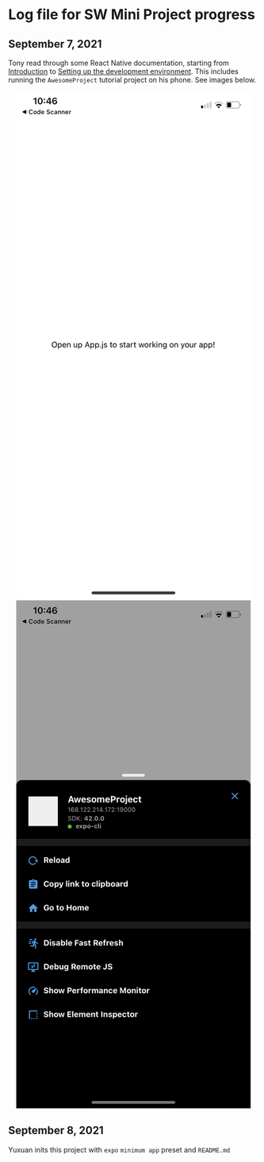 # Log file for SW Mini Project progress

## September 7, 2021

Tony read through some React Native documentation, starting from [Introduction](https://reactnative.dev/docs/getting-started) to [Setting up the development environment](https://reactnative.dev/docs/environment-setup). This includes running the `AwesomeProject` tutorial project on his phone. See images below.

<center><img src="./Images/Sept7_iPhone_React_App-1.png"/></center>
<center><img src="./Images/Sept7_iPhone_React_App-2.png"/></center>

## September 8, 2021

Yuxuan inits this project with `expo` `minimum app` preset and `README.md`